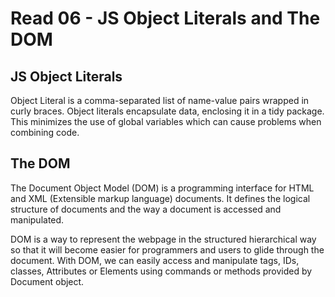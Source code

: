 # Read 06 - JS Object Literals and The DOM #

## JS Object Literals ##

Object Literal is a comma-separated list of name-value pairs wrapped in curly braces. Object literals encapsulate data, enclosing it in a tidy package. This minimizes the use of global variables which can cause problems when combining code.

## The DOM ##

The Document Object Model (DOM) is a programming interface for HTML and XML (Extensible markup language) documents. It defines the logical structure of documents and the way a document is accessed and manipulated.


DOM is a way to represent the webpage in the structured hierarchical way so that it will become easier for programmers and users to glide through the document. With DOM, we can easily access and manipulate tags, IDs, classes, Attributes or Elements using commands or methods provided by Document object.
